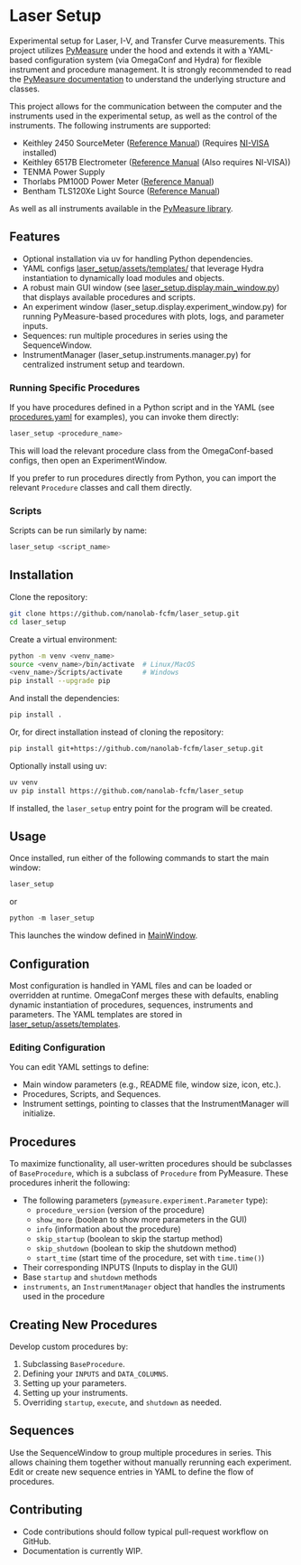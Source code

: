 # Laser Setup

Experimental setup for Laser, I-V, and Transfer Curve measurements. This project utilizes [PyMeasure](https://pypi.org/project/PyMeasure/) under the hood and extends it with a YAML-based configuration system (via OmegaConf and Hydra) for flexible instrument and procedure management. It is strongly recommended to read the [PyMeasure documentation](https://pymeasure.readthedocs.io/en/latest/) to understand the underlying structure and classes.

This project allows for the communication between the computer and the instruments used in the experimental setup, as well as the control of the instruments. The following instruments are supported:

- Keithley 2450 SourceMeter ([Reference Manual](https://download.tek.com/manual/2450-901-01_D_May_2015_Ref.pdf)) (Requires [NI-VISA](https://www.ni.com/en-us/support/downloads/drivers/download.ni-visa.html) installed)
- Keithley 6517B Electrometer ([Reference Manual](https://download.tek.com/manual/6517B-901-01D_Feb_2016.pdf) (Also requires NI-VISA))
- TENMA Power Supply
- Thorlabs PM100D Power Meter ([Reference Manual](https://www.thorlabs.com/drawings/bb953791e3c90bd7-987A9A0B-9650-5B7A-6479A1E42E4265C8/PM100D-Manual.pdf))
- Bentham TLS120Xe Light Source ([Reference Manual](https://www.bentham.co.uk/fileadmin/uploads/bentham/Components/Tunable%20Light%20Sources/TLS120Xe/TLS120Xe_CommunicationManual.pdf))

As well as all instruments available in the [PyMeasure library](https://pymeasure.readthedocs.io/en/latest/api/instruments/index.html).

## Features

- Optional installation via uv for handling Python dependencies.
- YAML configs [laser_setup/assets/templates/](laser_setup/assets/templates/) that leverage Hydra instantiation to dynamically load modules and objects.
- A robust main GUI window (see [laser_setup.display.main_window.py](laser_setup/display/main_window.py)) that displays available procedures and scripts.
- An experiment window (laser_setup.display.experiment_window.py) for running PyMeasure-based procedures with plots, logs, and parameter inputs.
- Sequences: run multiple procedures in series using the SequenceWindow.
- InstrumentManager (laser_setup.instruments.manager.py) for centralized instrument setup and teardown.

### Running Specific Procedures

If you have procedures defined in a Python script and in the YAML (see [procedures.yaml](laser_setup/assets/templates/procedures.yaml) for examples), you can invoke them directly:

```bash
laser_setup <procedure_name>
```

This will load the relevant procedure class from the OmegaConf-based configs, then open an ExperimentWindow.

If you prefer to run procedures directly from Python, you can import the relevant `Procedure` classes and call them directly.

### Scripts

Scripts can be run similarly by name:

```bash
laser_setup <script_name>
```

## Installation

Clone the repository:

```bash
git clone https://github.com/nanolab-fcfm/laser_setup.git
cd laser_setup
```

Create a virtual environment:

```bash
python -m venv <venv_name>
source <venv_name>/bin/activate  # Linux/MacOS
<venv_name>/Scripts/activate     # Windows
pip install --upgrade pip
```

And install the dependencies:

```bash
pip install .
```

Or, for direct installation instead of cloning the repository:

```bash
pip install git+https://github.com/nanolab-fcfm/laser_setup.git
```

Optionally install using uv:

```bash
uv venv
uv pip install https://github.com/nanolab-fcfm/laser_setup
```

If installed, the `laser_setup` entry point for the program will be created.

## Usage

Once installed, run either of the following commands to start the main window:

```bash
laser_setup
```

or

```python
python -m laser_setup
```

This launches the window defined in [MainWindow](laser_setup/display/windows/main_window.py).

## Configuration

Most configuration is handled in YAML files and can be loaded or overridden at runtime. OmegaConf merges these with defaults, enabling dynamic instantiation of procedures, sequences, instruments and parameters. The YAML templates are stored in [laser_setup/assets/templates](laser_setup/assets/templates).

### Editing Configuration

You can edit YAML settings to define:

- Main window parameters (e.g., README file, window size, icon, etc.).
- Procedures, Scripts, and Sequences.
- Instrument settings, pointing to classes that the InstrumentManager will initialize.

## Procedures

To maximize functionality, all user-written procedures should be subclasses of `BaseProcedure`, which is a subclass of `Procedure` from PyMeasure. These procedures inherit the following:

- The following parameters (`pymeasure.experiment.Parameter` type):
  - `procedure_version` (version of the procedure)
  - `show_more` (boolean to show more parameters in the GUI)
  - `info` (information about the procedure)
  - `skip_startup` (boolean to skip the startup method)
  - `skip_shutdown` (boolean to skip the shutdown method)
  - `start_time` (start time of the procedure, set with `time.time()`)
- Their corresponding INPUTS (Inputs to display in the GUI)
- Base `startup` and `shutdown` methods
- `instruments`, an `InstrumentManager` object that handles the instruments used in the procedure

## Creating New Procedures

Develop custom procedures by:

1. Subclassing `BaseProcedure`.
2. Defining your `INPUTS` and `DATA_COLUMNS`.
3. Setting up your parameters.
4. Setting up your instruments.
5. Overriding `startup`, `execute`, and `shutdown` as needed.

## Sequences

Use the SequenceWindow to group multiple procedures in series. This allows chaining them together without manually rerunning each experiment. Edit or create new sequence entries in YAML to define the flow of procedures.

## Contributing

- Code contributions should follow typical pull-request workflow on GitHub.
- Documentation is currently WIP.
